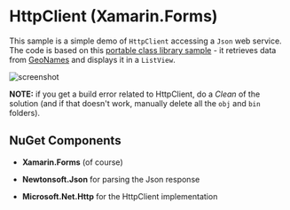 HttpClient (Xamarin.Forms)
=========

This sample is a simple demo of `HttpClient` accessing a `Json` web service. The code is based on this [portable class library sample](http://bertt.wordpress.com/2013/03/19/using-geonames-webservices-from-portable-class-library-pcl/) - it retrieves data from [GeoNames](http://api.geonames.org/) and displays it in a `ListView`.

![screenshot](https://raw.githubusercontent.com/conceptdev/xamarin-forms-samples/master/HttpClient/Screenshots/iOS.png "iOS")

**NOTE:** if you get a build error related to HttpClient, do a *Clean* of the solution (and if that doesn't work, manually delete all the `obj` and `bin` folders).

NuGet Components
----------------

* **Xamarin.Forms** (of course)

* **Newtonsoft.Json** for parsing the Json response

* **Microsoft.Net.Http** for the HttpClient implementation


